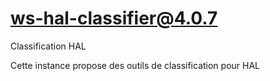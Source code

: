 # ws-hal-classifier@4.0.7

Classification HAL

Cette instance propose des outils de classification pour HAL
